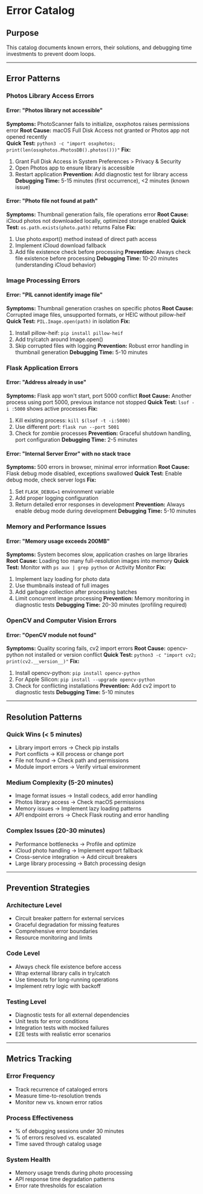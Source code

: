 # Error Catalog

## Purpose
This catalog documents known errors, their solutions, and debugging time investments to prevent doom loops.

---

## Error Patterns

### Photos Library Access Errors

#### Error: "Photos library not accessible"
**Symptoms:** PhotoScanner fails to initialize, osxphotos raises permissions error
**Root Cause:** macOS Full Disk Access not granted or Photos app not opened recently  
**Quick Test:** `python3 -c "import osxphotos; print(len(osxphotos.PhotosDB().photos()))"`
**Fix:** 
1. Grant Full Disk Access in System Preferences > Privacy & Security
2. Open Photos app to ensure library is accessible
3. Restart application
**Prevention:** Add diagnostic test for library access
**Debugging Time:** 5-15 minutes (first occurrence), <2 minutes (known issue)

#### Error: "Photo file not found at path"  
**Symptoms:** Thumbnail generation fails, file operations error
**Root Cause:** iCloud photos not downloaded locally, optimized storage enabled
**Quick Test:** `os.path.exists(photo.path)` returns False
**Fix:**
1. Use photo.export() method instead of direct path access
2. Implement iCloud download fallback
3. Add file existence check before processing
**Prevention:** Always check file existence before processing
**Debugging Time:** 10-20 minutes (understanding iCloud behavior)

### Image Processing Errors

#### Error: "PIL cannot identify image file"
**Symptoms:** Thumbnail generation crashes on specific photos
**Root Cause:** Corrupted image files, unsupported formats, or HEIC without pillow-heif
**Quick Test:** `PIL.Image.open(path)` in isolation
**Fix:**
1. Install pillow-heif: `pip install pillow-heif`
2. Add try/catch around Image.open()
3. Skip corrupted files with logging
**Prevention:** Robust error handling in thumbnail generation
**Debugging Time:** 5-10 minutes

### Flask Application Errors

#### Error: "Address already in use" 
**Symptoms:** Flask app won't start, port 5000 conflict
**Root Cause:** Another process using port 5000, previous instance not stopped
**Quick Test:** `lsof -i :5000` shows active processes
**Fix:**
1. Kill existing process: `kill $(lsof -t -i:5000)`  
2. Use different port: `flask run --port 5001`
3. Check for zombie processes
**Prevention:** Graceful shutdown handling, port configuration
**Debugging Time:** 2-5 minutes

#### Error: "Internal Server Error" with no stack trace
**Symptoms:** 500 errors in browser, minimal error information
**Root Cause:** Flask debug mode disabled, exceptions swallowed
**Quick Test:** Enable debug mode, check server logs
**Fix:**
1. Set `FLASK_DEBUG=1` environment variable
2. Add proper logging configuration  
3. Return detailed error responses in development
**Prevention:** Always enable debug mode during development
**Debugging Time:** 5-10 minutes

### Memory and Performance Issues

#### Error: "Memory usage exceeds 200MB"
**Symptoms:** System becomes slow, application crashes on large libraries
**Root Cause:** Loading too many full-resolution images into memory
**Quick Test:** Monitor with `ps aux | grep python` or Activity Monitor
**Fix:**
1. Implement lazy loading for photo data
2. Use thumbnails instead of full images  
3. Add garbage collection after processing batches
4. Limit concurrent image processing
**Prevention:** Memory monitoring in diagnostic tests
**Debugging Time:** 20-30 minutes (profiling required)

### OpenCV and Computer Vision Errors

#### Error: "OpenCV module not found"
**Symptoms:** Quality scoring fails, cv2 import errors
**Root Cause:** opencv-python not installed or version conflict
**Quick Test:** `python3 -c "import cv2; print(cv2.__version__)"`
**Fix:**
1. Install opencv-python: `pip install opencv-python`
2. For Apple Silicon: `pip install --upgrade opencv-python`
3. Check for conflicting installations
**Prevention:** Add cv2 import to diagnostic tests
**Debugging Time:** 5-10 minutes

---

## Resolution Patterns

### Quick Wins (< 5 minutes)
- Library import errors → Check pip installs
- Port conflicts → Kill process or change port
- File not found → Check path and permissions
- Module import errors → Verify virtual environment

### Medium Complexity (5-20 minutes)  
- Image format issues → Install codecs, add error handling
- Photos library access → Check macOS permissions
- Memory issues → Implement lazy loading patterns
- API endpoint errors → Check Flask routing and error handling

### Complex Issues (20-30 minutes)
- Performance bottlenecks → Profile and optimize
- iCloud photo handling → Implement export fallback
- Cross-service integration → Add circuit breakers
- Large library processing → Batch processing design

---

## Prevention Strategies

### Architecture Level
- Circuit breaker pattern for external services
- Graceful degradation for missing features  
- Comprehensive error boundaries
- Resource monitoring and limits

### Code Level
- Always check file existence before access
- Wrap external library calls in try/catch
- Use timeouts for long-running operations
- Implement retry logic with backoff

### Testing Level
- Diagnostic tests for all external dependencies
- Unit tests for error conditions
- Integration tests with mocked failures
- E2E tests with realistic error scenarios

---

## Metrics Tracking

### Error Frequency
- Track recurrence of cataloged errors
- Measure time-to-resolution trends
- Monitor new vs. known error ratios

### Process Effectiveness  
- % of debugging sessions under 30 minutes
- % of errors resolved vs. escalated
- Time saved through catalog usage

### System Health
- Memory usage trends during photo processing
- API response time degradation patterns
- Error rate thresholds for escalation